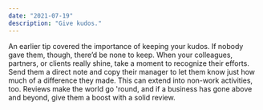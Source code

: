 ```yaml
---
date: "2021-07-19"
description: "Give kudos."
---
```


An earlier tip covered the importance of keeping your kudos. If nobody gave them, though, there’d be none to keep. When your colleagues, partners, or clients really shine, take a moment to recognize their efforts. Send them a direct note and copy their manager to let them know just how much of a difference they made. This can extend into non-work activities, too. Reviews make the world go 'round, and if a business has gone above and beyond, give them a boost with a solid review.